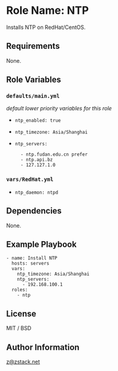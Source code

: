 # Role Name: NTP

Installs NTP on RedHat/CentOS.

## Requirements

None.

## Role Variables

### `defaults/main.yml`
*default lower priority variables for this role*

* `ntp_enabled: true`
* `ntp_timezone: Asia/Shanghai`

* `ntp_servers:`
    ```
      - ntp.fudan.edu.cn prefer
      - ntp.api.bz
      - 127.127.1.0
    ```

### `vars/RedHat.yml`

* `ntp_daemon: ntpd`

## Dependencies

None.

## Example Playbook

    - name: Install NTP
      hosts: servers
      vars:
        ntp_timezone: Asia/Shanghai
        ntp_servers:
          - 192.168.100.1
      roles:
        - ntp

## License

MIT / BSD

## Author Information

z@zstack.net
